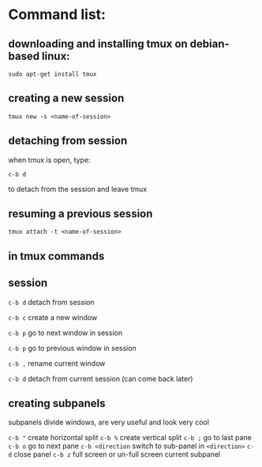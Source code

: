 # Command list:


## downloading and installing tmux on debian-based linux:

`sudo apt-get install tmux`

## creating a new session

`tmux new -s <name-of-session>`

## detaching from session

when tmux is open, type:

`c-b d`

to detach from the session and leave tmux

## resuming a previous session

`tmux attach -t <name-of-session>`

## in tmux commands

## session

`c-b d` detach from session

`c-b c` create a new window

`c-b p` go to next window in session

`c-b p` go to previous window in session

`c-b ,` rename current window

`c-b d` detach from current session (can come back later)


## creating subpanels

subpanels divide windows, are very useful and look very cool

`c-b "` create horizontal split 
`c-b %` create vertical split
`c-b ;` go to last pane
`c-b o` go to next pane
`c-b <direction` switch to sub-panel in `<direction>`
`c-d` close panel
`c-b z` full screen or un-full screen current subpanel

